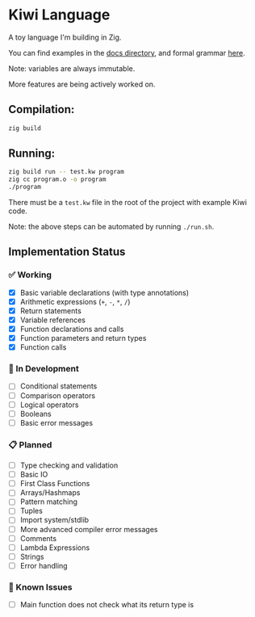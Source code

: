 # Kiwi Language

A toy language I'm building in Zig.

You can find examples in the [docs directory](./docs/examples), and formal grammar [here](./docs/grammar.pdf).

Note: variables are always immutable.

More features are being actively worked on.

## Compilation:

```bash
zig build
```

## Running:

```bash
zig build run -- test.kw program
zig cc program.o -o program
./program
```

There must be a `test.kw` file in the root of the project with example Kiwi code.

Note: the above steps can be automated by running `./run.sh`.

## Implementation Status

### ✅ Working

- [x] Basic variable declarations (with type annotations)
- [x] Arithmetic expressions (`+`, `-`, `*`, `/`)
- [x] Return statements
- [x] Variable references
- [x] Function declarations and calls
- [x] Function parameters and return types
- [x] Function calls

### 🔄 In Development

- [ ] Conditional statements
- [ ] Comparison operators
- [ ] Logical operators
- [ ] Booleans
- [ ] Basic error messages

### 📋 Planned

- [ ] Type checking and validation
- [ ] Basic IO
- [ ] First Class Functions
- [ ] Arrays/Hashmaps
- [ ] Pattern matching
- [ ] Tuples
- [ ] Import system/stdlib
- [ ] More advanced compiler error messages
- [ ] Comments
- [ ] Lambda Expressions
- [ ] Strings
- [ ] Error handling

### 🐛 Known Issues

- [ ] Main function does not check what its return type is
